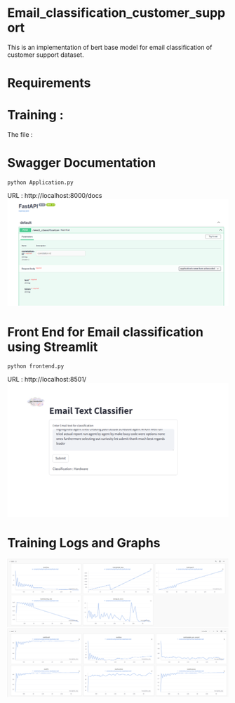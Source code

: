# Email_classification_customer_support
This is an implementation of bert base model for email classification of customer support dataset.

# Requirements 

# Training :
The file : 

# Swagger Documentation 
```
python Application.py
```

URL : http://localhost:8000/docs
![alt text](https://github.com/parikhshyamal1993/Email_classification_customer_support/blob/main/images/Screenshot%202024-12-17%20163440.png)

# Front End for Email classification using Streamlit

```
python frontend.py
```
URL : http://localhost:8501/
![alt text](https://github.com/parikhshyamal1993/Email_classification_customer_support/blob/main/images/Screenshot%202024-12-17%20163233.png)

# Training Logs and Graphs 
![alt text](https://github.com/parikhshyamal1993/Email_classification_customer_support/blob/main/images/Screenshot%202024-12-14%20001601.png)
![alt text](https://github.com/parikhshyamal1993/Email_classification_customer_support/blob/main/images/Screenshot%202024-12-14%20001521.png)
